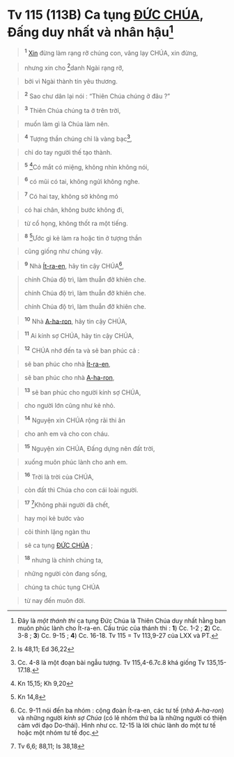 # Tv 115 (113B) Ca tụng [ĐỨC CHÚA](), Đấng duy nhất và nhân hậu[^1]

> <sup><b>1</b></sup> [Xin]() đừng làm rạng rỡ chúng con, vâng lạy CHÚA, xin đừng,
>


> nhưng xin cho [^1*]danh Ngài rạng rỡ,
>


> bởi vì Ngài thành tín yêu thương.
>


> <sup><b>2</b></sup> Sao chư dân lại nói : “Thiên Chúa chúng ở đâu ?”
>


> <sup><b>3</b></sup> Thiên Chúa chúng ta ở trên trời,
>


> muốn làm gì là Chúa làm nên.
>


> <sup><b>4</b></sup> Tượng thần chúng chỉ là vàng bạc[^2],
>


> chỉ do tay người thế tạo thành.
>


> <sup><b>5</b></sup> [^2*]Có mắt có miệng, không nhìn không nói,
>


> <sup><b>6</b></sup> có mũi có tai, không ngửi không nghe.
>


> <sup><b>7</b></sup> Có hai tay, không sờ không mó
>


> có hai chân, không bước không đi,
>


> từ cổ họng, không thốt ra một tiếng.
>


> <sup><b>8</b></sup> [^3*]Ước gì kẻ làm ra hoặc tin ở tượng thần
>


> cũng giống như chúng vậy.
>


> <sup><b>9</b></sup> Nhà [Ít-ra-en](), hãy tin cậy CHÚA[^3],
>


> chính Chúa độ trì, làm thuẫn đỡ khiên che.
> 
> chính Chúa độ trì, làm thuẫn đỡ khiên che.
> 
> chính Chúa độ trì, làm thuẫn đỡ khiên che.
>


> <sup><b>10</b></sup> Nhà [A-ha-ron](), hãy tin cậy CHÚA,
>


> <sup><b>11</b></sup> Ai kính sợ CHÚA, hãy tin cậy CHÚA,
>


> <sup><b>12</b></sup> CHÚA nhớ đến ta và sẽ ban phúc cả :
>


> sẽ ban phúc cho nhà [Ít-ra-en](),
>


> sẽ ban phúc cho nhà [A-ha-ron](),
>


> <sup><b>13</b></sup> sẽ ban phúc cho người kính sợ CHÚA,
>


> cho người lớn cũng như kẻ nhỏ.
>


> <sup><b>14</b></sup> Nguyện xin CHÚA rộng rãi thi ân
>


> cho anh em và cho con cháu.
>


> <sup><b>15</b></sup> Nguyện xin CHÚA, Đấng dựng nên đất trời,
>


> xuống muôn phúc lành cho anh em.
>


> <sup><b>16</b></sup> Trời là trời của CHÚA,
>


> còn đất thì Chúa cho con cái loài người.
>


> <sup><b>17</b></sup> [^4*]Không phải người đã chết,
>


> hay mọi kẻ bước vào
>


> cõi thinh lặng ngàn thu
>


> sẽ ca tụng [ĐỨC CHÚA]() ;
>


> <sup><b>18</b></sup> nhưng là chính chúng ta,
>


> những người còn đang sống,
>


> chúng ta chúc tụng CHÚA
>


> từ nay đến muôn đời.
>

[^1]: Đây là *một thánh thi* ca tụng Đức Chúa là Thiên Chúa duy nhất hằng ban muôn phúc lành cho Ít-ra-en. Cấu trúc của thánh thi : **1**) Cc. 1-2 ; **2**) Cc. 3-8 ; **3**) Cc. 9-15 ; **4**) Cc. 16-18. Tv 115 = Tv 113,9-27 của LXX và PT.
[^2]: Cc. 4-8 là một đoạn bài ngẫu tượng. Tv 115,4-6.7c.8 khá giống Tv 135,15-17.18.
[^3]: Cc. 9-11 nói đến ba nhóm : cộng đoàn Ít-ra-en, các tư tế (*nhà A-ha-ron*) và những người *kính sợ Chúa* (có lẽ nhóm thứ ba là những người có thiện cảm với đạo Do-thái). Hình như cc. 12-15 là lời chúc lành do một tư tế hoặc một nhóm tư tế đọc.
[^1*]: Is 48,11; Ed 36,22
[^2*]: Kn 15,15; Kh 9,20
[^3*]: Kn 14,8
[^4*]: Tv 6,6; 88,11; Is 38,18